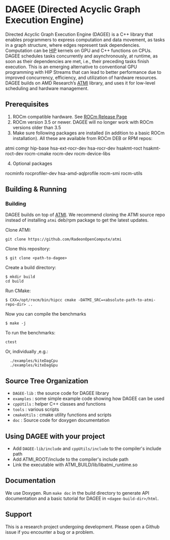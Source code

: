# DAGEE (Directed Acyclic Graph Execution Engine)

Directed Acyclic Graph Execution Engine (DAGEE) is a C++ library that enables
programmers to express computation and data movement, as tasks in a graph
structure, where edges represent task dependencies. Computation can be
[HIP](https://github.com/ROCm-Developer-Tools/HIP) kernels
on GPU and C++ functions on CPUs. DAGEE schedules tasks concurrently and
asynchronously, at runtime, as soon as their dependencies are met, i.e., their
preceding tasks finish execution. This is an emerging alternative to conventional
GPU programming with HIP Streams that can lead to better performance due to
improved concurrency, efficiency, and utilization of hardware resources. DAGEE
builds on AMD Research’s [ATMI](https://github.com/RadeonOpenCompute/atmi) library, 
and uses it for low-level scheduling and hardware management.

## Prerequisites

1. ROCm compatible hardware. See [ROCm Release Page](https://github.com/RadeonOpenCompute/ROCm#Hardware-and-Software-Support)
2. ROCm version 3.5 or newer. DAGEE will no longer work with ROCm versions older than 3.5
3. Make sure following packages are installed (in addition to a basic ROCm installation). All these are available from ROCm DEB or RPM repos:

  atmi
  comgr
  hip-base
  hsa-ext-rocr-dev
  hsa-rocr-dev
  hsakmt-roct
  hsakmt-roct-dev
  rocm-cmake
  rocm-dev
  rocm-device-libs

4. Optional packages

  rocminfo
  rocprofiler-dev
  hsa-amd-aqlprofile
  rocm-smi
  rocm-utils

## Building & Running

### Building 
DAGEE builds on top of [ATMI](https://github.com/RadeonOpenCompute/atmi). We
recommend cloning the ATMI source repo instead of installing `atmi` deb/rpm
package to get the latest updates. 

Clone ATMI:

```
git clone https://github.com/RadeonOpenCompute/atmi
```


Clone this repository:

```
$ git clone <path-to-dagee>
```

Create a build directory:

```
$ mkdir build 
cd build
```

Run CMake: 

```
$ CXX=/opt/rocm/bin/hipcc cmake -DATMI_SRC=<absolute-path-to-atmi-repo-dir> ..
```

Now you can compile the benchmarks

```
$ make -j
```

To run the benchmarks: 

```
ctest
```

Or, individually ,e.g.:

```
  ./examples/kiteDagCpu
  ./examples/kiteDagGpu
```

## Source Tree Organization
- `DAGEE-lib`   : the source code for DAGEE library
- `examples`    : some simple example code showing how DAGEE can be used
- `cppUtils`    : helper C++ classes and functions
- `tools`       : various scripts 
- `cmakeUtils`  : cmake utility functions and scripts 
- `doc`         : Source code for doxygen documentation

## Using DAGEE with your project

- Add `DAGEE-lib/include` and `cppUtils/include` to the compiler's include path
- Add ATMI_ROOT/include to the compiler's include path
- Link the executable with ATMI_BUILD/lib/libatmi_runtime.so


## Documentation
We use Doxygen. Run `make doc` in the build directory to generate API documentation and a basic tutorial for DAGEE in `<dagee-build-dir>/html`. 

## Support
This is a research project undergoing development. Please open a Github issue if
you encounter a bug or a problem. 
